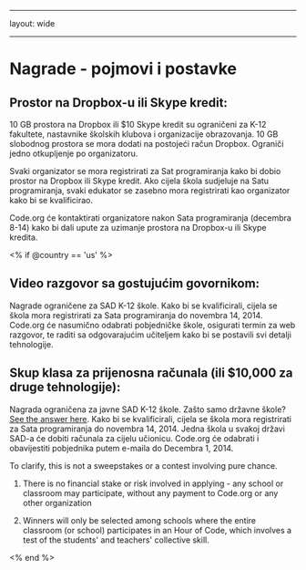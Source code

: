 * * *

layout: wide

* * *

# Nagrade - pojmovi i postavke

## Prostor na Dropbox-u ili Skype kredit:

10 GB prostora na Dropbox ili $10 Skype kredit su ograničeni za K-12 fakultete, nastavnike školskih klubova i organizacije obrazovanja. 10 GB slobodnog prostora se mora dodati na postojeći račun Dropbox. Ograniči jedno otkupljenje po organizatoru.

Svaki organizator se mora registrirati za Sat programiranja kako bi dobio prostor na Dropbox ili Skype kredit. Ako cijela škola sudjeluje na Satu programiranja, svaki edukator se zasebno mora registrirati kao organizator kako bi se kvalificirao.

Code.org će kontaktirati organizatore nakon Sata programiranja (decembra 8-14) kako bi dali upute za uzimanje prostora na Dropbox-u ili Skype kredita.

<% if @country == 'us' %>

## Video razgovor sa gostujućim govornikom:

Nagrade ograničene za SAD K-12 škole. Kako bi se kvalificirali, cijela se škola mora registrirati za Sata programiranja do novembra 14, 2014. Code.org će nasumično odabrati pobjedničke škole, osigurati termin za web razgovor, te raditi sa odgovarajućim učiteljem kako bi se postavili svi detalji tehnologije.

## Skup klasa za prijenosna računala (ili $10,000 za druge tehnologije):

Nagrada ograničena za javne SAD K-12 škole. Zašto samo državne škole? [See the answer here](http://www.hourofcode.com/#faq). Kako bi se kvalificirali, cijela se škola mora registrirati za Sata programiranja do novembra 14, 2014. Jedna škola u svakoj državi SAD-a će dobiti računala za cijelu učionicu. Code.org će odabrati i obavijestiti pobjednika putem e-maila do Decembra 1, 2014.

To clarify, this is not a sweepstakes or a contest involving pure chance.

1) There is no financial stake or risk involved in applying - any school or classroom may participate, without any payment to Code.org or any other organization

2) Winners will only be selected among schools where the entire classroom (or school) participates in an Hour of Code, which involves a test of the students' and teachers' collective skill.

<% end %>